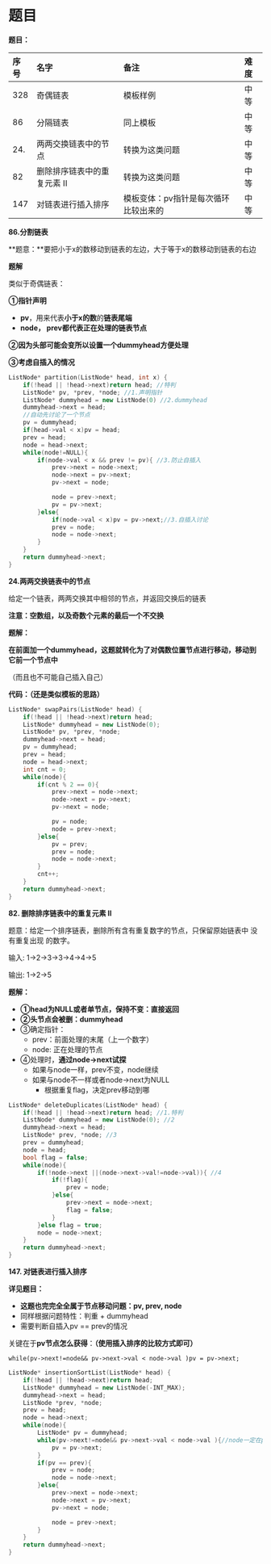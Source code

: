 # 题目

**题目：**

| 序号 | 名字 | 备注 | 难度 |
| :--- | :--- | :--- | :--- |
| 328 | 奇偶链表 | 模板样例 | 中等 |
| 86 | 分隔链表 | 同上模板 | 中等 |
| 24. | 两两交换链表中的节点 | 转换为这类问题 | 中等 |
| 82 | 删除排序链表中的重复元素 II | 转换为这类问题 | 中等 |
| 147 | 对链表进行插入排序 | 模板变体：pv指针是每次循环比较出来的 | 中等 |

**86.分割链表**

**题意：**要把小于x的数移动到链表的左边，大于等于x的数移动到链表的右边

**题解**

类似于奇偶链表：

**①指针声明**

* **pv**，用来代表**小于x的数**的**链表尾端**
* **node， prev都代表正在处理的链表节点**

**②因为头部可能会变所以设置一个dummyhead方便处理**

**③考虑自插入的情况**

```cpp
ListNode* partition(ListNode* head, int x) {
    if(!head || !head->next)return head; //特判
    ListNode* pv, *prev, *node; //1.声明指针
    ListNode* dummyhead = new ListNode(0) //2.dummyhead
    dummyhead->next = head;
    //自动先讨论了一个节点
    pv = dummyhead;
    if(head->val < x)pv = head;
    prev = head;
    node = head->next;
    while(node!=NULL){
        if(node->val < x && prev != pv){ //3.防止自插入
            prev->next = node->next;
            node->next = pv->next;
            pv->next = node;

            node = prev->next;
            pv = pv->next;
        }else{
            if(node->val < x)pv = pv->next;//3.自插入讨论
            prev = node;
            node = node->next;
        }
    }
    return dummyhead->next;
}
```

**24.两两交换链表中的节点**

给定一个链表，两两交换其中相邻的节点，并返回交换后的链表

**注意：空数组，以及奇数个元素的最后一个不交换**

**题解：**

**在前面加一个dummyhead，这题就转化为了对偶数位置节点进行移动，移动到它前一个节点中**

（而且也不可能自己插入自己）

**代码：（还是类似模板的思路）**

```cpp
ListNode* swapPairs(ListNode* head) {
    if(!head || !head->next)return head;
    ListNode* dummyhead = new ListNode(0);
    ListNode* pv, *prev, *node;
    dummyhead->next = head;
    pv = dummyhead;
    prev = head;
    node = head->next;
    int cnt = 0;
    while(node){
        if(cnt % 2 == 0){
            prev->next = node->next;
            node->next = pv->next;
            pv->next = node;

            pv = node;
            node = prev->next;
        }else{
            pv = prev;
            prev = node;
            node = node->next;
        }
        cnt++;
    }
    return dummyhead->next;
}
```

**82. 删除排序链表中的重复元素 II**

题意：给定一个排序链表，删除所有含有重复数字的节点，只保留原始链表中 没有重复出现 的数字。

输入: 1-&gt;2-&gt;3-&gt;3-&gt;4-&gt;4-&gt;5 

输出: 1-&gt;2-&gt;5

**题解：**

* **①head为NULL或者单节点，保持不变：直接返回**
* **②头节点会被删：dummyhead**
* ③确定指针：
  * prev：前面处理的末尾（上一个数字）
  * node: 正在处理的节点
* ④处理时，**通过node-&gt;next试探**
  * 如果与node一样，prev不变，node继续
  * 如果与node不一样或者node-&gt;next为NULL
    * 根据重复flag，决定prev移动到哪

```cpp
ListNode* deleteDuplicates(ListNode* head) {
    if(!head || !head->next)return head; //1.特判
    ListNode* dummyhead = new ListNode(0); //2
    dummyhead->next = head;
    ListNode* prev, *node; //3
    prev = dummyhead;
    node = head;
    bool flag = false;
    while(node){
        if(!node->next ||(node->next->val!=node->val)){ //4
            if(!flag){
                prev = node;
            }else{
                prev->next = node->next;
                flag = false;
            }
        }else flag = true;
        node = node->next;
    }
    return dummyhead->next;
}
```

**147. 对链表进行插入排序**

**详见题目：**

* **这题也完完全全属于节点移动问题：pv, prev, node**
* 同样根据问题特性：判重 + dummyhead
* 需要判断自插入pv == prev的情况

关键在于**pv节点怎么获得**：**（使用插入排序的比较方式即可）**

`while(pv->next!=node&& pv->next->val < node->val )pv = pv->next;`

```cpp
ListNode* insertionSortList(ListNode* head) {
    if(!head || !head->next)return head;
    ListNode* dummyhead = new ListNode(-INT_MAX);
    dummyhead->next = head;
    ListNode *prev, *node;
    prev = head;
    node = head->next;
    while(node){
        ListNode* pv = dummyhead;
        while(pv->next!=node&& pv->next->val < node->val ){//node一定在pv前面,pv一定存在
            pv = pv->next;
        }
        if(pv == prev){
            prev = node;
            node = node->next;
        }else{
            prev->next = node->next;
            node->next = pv->next;
            pv->next = node;

            node = prev->next;
        }
    }
    return dummyhead->next;
}
```

